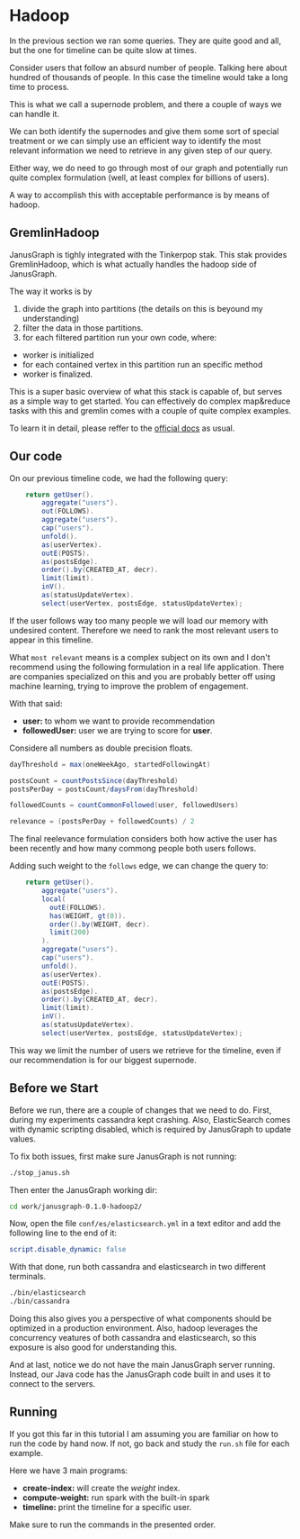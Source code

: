# Hadoop

In the previous section we ran some queries. They are quite good and all, but
the one for timeline can be quite slow at times.

Consider users that follow an absurd number of people. Talking here about
hundred of thousands of people. In this case the timeline would take a long
time to process.

This is what we call a supernode problem, and there a couple of ways we can
handle it.

We can both identify the supernodes and give them some sort of special
treatment or we can simply use an efficient way to identify the most relevant
information we need to retrieve in any given step of our query.

Either way, we do need to go through most of our graph and potentially run
quite complex formulation (well, at least complex for billions of users).

A way to accomplish this with acceptable performance is by means of hadoop.

##  GremlinHadoop

JanusGraph is tighly integrated with the Tinkerpop stak. This stak provides
GremlinHadoop, which is what actually handles the hadoop side of JanusGraph.

The way it works is by

1. divide the graph into partitions (the details on this is beyound my
   understanding)
2. filter the data in those partitions.
3. for each filtered partition run your own code, where:
  * worker is initialized
  * for each contained vertex in this partition run an specific method
  * worker is finalized.


This is a super basic overview of what this stack is capable of, but serves as
a simple way to get started. You can effectively do complex map&reduce tasks
with this and gremlin comes with a couple of quite complex examples.

To learn it in detail, please reffer to the [official
docs](http://tinkerpop.apache.org/docs/current/reference/#graphcomputer) as
usual.

## Our code

On our previous timeline code, we had the following query:

```java
    return getUser().
        aggregate("users").
        out(FOLLOWS).
        aggregate("users").
        cap("users").
        unfold().
        as(userVertex).
        outE(POSTS).
        as(postsEdge).
        order().by(CREATED_AT, decr).
        limit(limit).
        inV().
        as(statusUpdateVertex).
        select(userVertex, postsEdge, statusUpdateVertex);
```

If the user follows way too many people we will load our memory with undesired
content. Therefore we need to rank the most relevant users to appear in this
timeline.

What `most relevant` means is a complex subject on its own and I don't
recommend using the following formulation in a real life application. There are
companies specialized on this and you are probably better off using machine
learning, trying to improve the problem of engagement.

With that said:

* **user:** to whom we want to provide recommendation
* **followedUser:** user we are trying to score for **user**.

Considere all numbers as double precision floats.

```java
dayThreshold = max(oneWeekAgo, startedFollowingAt)

postsCount = countPostsSince(dayThreshold)
postsPerDay = postsCount/daysFrom(dayThreshold)

followedCounts = countCommonFollowed(user, followedUsers)

relevance = (postsPerDay + followedCounts) / 2
```

The final reelevance formulation considers both how active the user has been
recently and how many commong people both users follows.


Adding such weight to the `follows` edge, we can change the query to:


```java
    return getUser().
        aggregate("users").
        local(
          outE(FOLLOWS).
          has(WEIGHT, gt(0)).
          order().by(WEIGHT, decr).
          limit(200)
        ).
        aggregate("users").
        cap("users").
        unfold().
        as(userVertex).
        outE(POSTS).
        as(postsEdge).
        order().by(CREATED_AT, decr).
        limit(limit).
        inV().
        as(statusUpdateVertex).
        select(userVertex, postsEdge, statusUpdateVertex);
```

This way we limit the number of users we retrieve for the timeline, even if our
recommendation is for our biggest supernode.


## Before we Start

Before we run, there are a couple of changes that we need to do. First, during
my experiments cassandra kept crashing. Also, ElasticSearch comes with dynamic
scripting disabled, which is required by JanusGraph to update values.

To fix both issues, first make sure JanusGraph is not running:

```bash
./stop_janus.sh
```

Then enter the JanusGraph working dir:

```bash
cd work/janusgraph-0.1.0-hadoop2/
```

Now, open the file `conf/es/elasticsearch.yml` in a text editor and add the
following line to the end of it:

```yml
script.disable_dynamic: false 
```

With that done, run both cassandra and elasticsearch in two different
terminals.

```bash
./bin/elasticsearch
./bin/cassandra
```


Doing this also gives you a perspective of what components should be optimized
in a production environment. Also, hadoop leverages the concurrency veatures of
both cassandra and elasticsearch, so this exposure is also good for
understanding this.

And at last, notice we do not have the main JanusGraph server running. Instead,
our Java code has the JanusGraph code built in and uses it to connect to the
servers.

## Running

If you got this far in this tutorial I am assuming you are familiar on how to
run the code by hand now. If not, go back and study the `run.sh` file for each
example.

Here we have 3 main programs:

* **create-index:** will create the *weight* index.
* **compute-weight:** run spark with the built-in spark
* **timeline:** print the timeline for a specific user.

Make sure to run the commands in the presented order.
